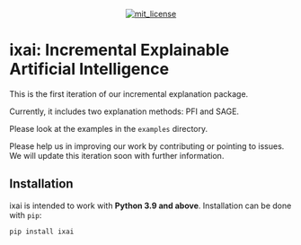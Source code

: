 <p align="center">
  <!-- License -->
  <a href="https://opensource.org/licenses/MIT">
    <img src="https://img.shields.io/badge/License-MIT-brightgreen.svg" alt="mit_license">
  </a>
</p>

# ixai: Incremental Explainable Artificial Intelligence

This is the first iteration of our incremental explanation package.

Currently, it includes two explanation methods: PFI and SAGE.

Please look at the examples in the `examples` directory.

Please help us in improving our work by contributing or pointing to issues. We will update this iteration soon with further information.

## Installation
ixai is intended to work with **Python 3.9 and above**. Installation can be done with `pip`:

```sh
pip install ixai
```
